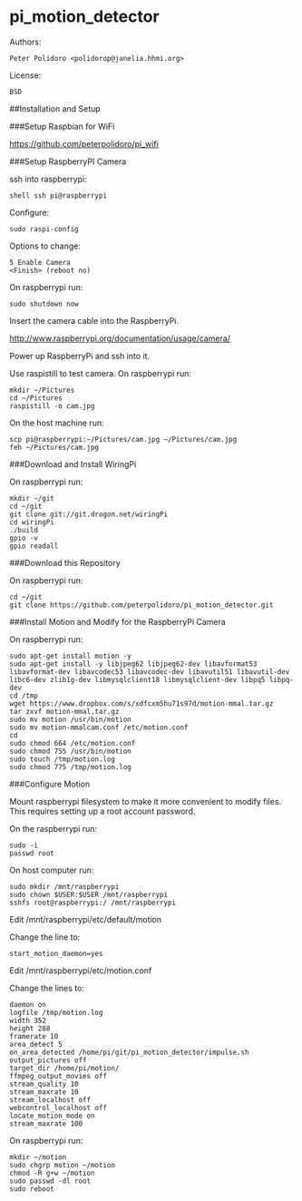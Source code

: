 pi_motion_detector
==================

Authors:

    Peter Polidoro <polidorop@janelia.hhmi.org>

License:

    BSD


##Installation and Setup

###Setup Raspbian for WiFi

<https://github.com/peterpolidoro/pi_wifi>

###Setup RaspberryPI Camera

ssh into raspberrypi:

```shell ssh pi@raspberrypi ```

Configure:

```shell
sudo raspi-config
```

Options to change:

```shell
5 Enable Camera
<Finish> (reboot no)
```

On raspberrypi run:

```shell
sudo shutdown now
```

Insert the camera cable into the RaspberryPi.

<http://www.raspberrypi.org/documentation/usage/camera/>

Power up RaspberryPi and ssh into it.

Use raspistill to test camera. On raspberrypi run:

```shell
mkdir ~/Pictures
cd ~/Pictures
raspistill -o cam.jpg
```

On the host machine run:

```shell
scp pi@raspberrypi:~/Pictures/cam.jpg ~/Pictures/cam.jpg
feh ~/Pictures/cam.jpg
```

###Download and Install WiringPi

On raspberrypi run:

```shell
mkdir ~/git
cd ~/git
git clone git://git.drogon.net/wiringPi
cd wiringPi
./build
gpio -v
gpio readall
```

###Download this Repository

On raspberrypi run:

```shell
cd ~/git
git clone https://github.com/peterpolidoro/pi_motion_detector.git
```

###Install Motion and Modify for the RaspberryPi Camera

On raspberrypi run:

```shell
sudo apt-get install motion -y
sudo apt-get install -y libjpeg62 libjpeg62-dev libavformat53 libavformat-dev libavcodec53 libavcodec-dev libavutil51 libavutil-dev libc6-dev zlib1g-dev libmysqlclient18 libmysqlclient-dev libpq5 libpq-dev
cd /tmp
wget https://www.dropbox.com/s/xdfcxm5hu71s97d/motion-mmal.tar.gz
tar zxvf motion-mmal.tar.gz
sudo mv motion /usr/bin/motion
sudo mv motion-mmalcam.conf /etc/motion.conf
cd
sudo chmod 664 /etc/motion.conf
sudo chmod 755 /usr/bin/motion
sudo touch /tmp/motion.log
sudo chmod 775 /tmp/motion.log
```

###Configure Motion

Mount raspberrypi filesystem to make it more convenient to modify
files. This requires setting up a root account password.

On the raspberrypi run:

```shell
sudo -i
passwd root
```

On host computer run:

```shell
sudo mkdir /mnt/raspberrypi
sudo chown $USER:$USER /mnt/raspberrypi
sshfs root@raspberrypi:/ /mnt/raspberrypi
```

Edit /mnt/raspberrypi/etc/default/motion

Change the line to:

```shell
start_motion_daemon=yes
```

Edit /mnt/raspberrypi/etc/motion.conf

Change the lines to:

```shell
daemon on
logfile /tmp/motion.log
width 352
height 288
framerate 10
area_detect 5
on_area_detected /home/pi/git/pi_motion_detector/impulse.sh
output_pictures off
target_dir /home/pi/motion/
ffmpeg_output_movies off
stream_quality 10
stream_maxrate 10
stream_localhost off
webcontrol_localhost off
locate_motion_mode on
stream_maxrate 100
```

On raspberrypi run:

```shell
mkdir ~/motion
sudo chgrp motion ~/motion
chmod -R g+w ~/motion
sudo passwd -dl root
sudo reboot
```

